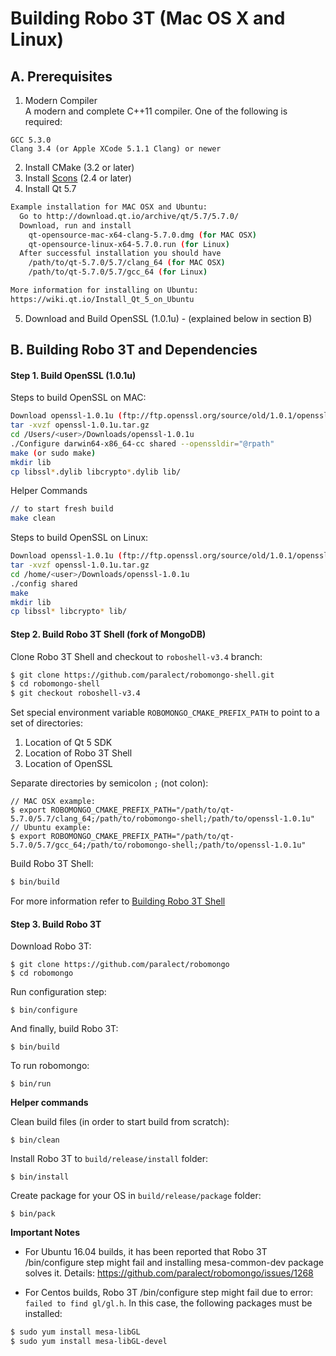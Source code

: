 Building Robo 3T (Mac OS X and Linux)  
==================

A. Prerequisites
-------------

1. Modern Compiler   
A modern and complete C++11 compiler. One of the following is required:  
```
GCC 5.3.0  
Clang 3.4 (or Apple XCode 5.1.1 Clang) or newer  
```

2. Install CMake (3.2 or later)
3. Install [Scons](http://scons.org/tag/releases.html) (2.4 or later)
4. Install Qt 5.7

  ```sh
Example installation for MAC OSX and Ubuntu:
    Go to http://download.qt.io/archive/qt/5.7/5.7.0/
    Download, run and install 
      qt-opensource-mac-x64-clang-5.7.0.dmg (for MAC OSX) 
      qt-opensource-linux-x64-5.7.0.run (for Linux)
    After successful installation you should have 
      /path/to/qt-5.7.0/5.7/clang_64 (for MAC OSX)
      /path/to/qt-5.7.0/5.7/gcc_64 (for Linux)

More information for installing on Ubuntu:
https://wiki.qt.io/Install_Qt_5_on_Ubuntu
```

5. Download and Build OpenSSL (1.0.1u) - (explained below in section B)

B. Building Robo 3T and Dependencies
-------------

#### Step 1. Build OpenSSL (1.0.1u)

Steps to build OpenSSL on MAC:

  ```sh
Download openssl-1.0.1u (ftp://ftp.openssl.org/source/old/1.0.1/openssl-1.0.1u.tar.gz)
tar -xvzf openssl-1.0.1u.tar.gz
cd /Users/<user>/Downloads/openssl-1.0.1u
./Configure darwin64-x86_64-cc shared --openssldir="@rpath"
make (or sudo make)
mkdir lib
cp libssl*.dylib libcrypto*.dylib lib/
```
Helper Commands
  ```sh
// to start fresh build
make clean
```


Steps to build OpenSSL on Linux:

  ```sh
Download openssl-1.0.1u (ftp://ftp.openssl.org/source/old/1.0.1/openssl-1.0.1u.tar.gz)
tar -xvzf openssl-1.0.1u.tar.gz
cd /home/<user>/Downloads/openssl-1.0.1u
./config shared
make
mkdir lib
cp libssl* libcrypto* lib/
```

#### Step 2. Build Robo 3T Shell (fork of MongoDB)

Clone Robo 3T Shell and checkout to `roboshell-v3.4` branch:

  ```sh
  $ git clone https://github.com/paralect/robomongo-shell.git
  $ cd robomongo-shell
  $ git checkout roboshell-v3.4
  ```

Set special environment variable `ROBOMONGO_CMAKE_PREFIX_PATH` to point to a set of 
directories:

1. Location of Qt 5 SDK  
2. Location of Robo 3T Shell  
3. Location of OpenSSL  

Separate directories by semicolon `;` (not colon):

    // MAC OSX example:
    $ export ROBOMONGO_CMAKE_PREFIX_PATH="/path/to/qt-5.7.0/5.7/clang_64;/path/to/robomongo-shell;/path/to/openssl-1.0.1u"
    // Ubuntu example:
    $ export ROBOMONGO_CMAKE_PREFIX_PATH="/path/to/qt-5.7.0/5.7/gcc_64;/path/to/robomongo-shell;/path/to/openssl-1.0.1u"


Build Robo 3T Shell:

  ```sh
  $ bin/build
  ```

For more information refer to [Building Robo 3T Shell](BuildRobo3TShell.md) 

#### Step 3. Build Robo 3T

Download Robo 3T: 

    $ git clone https://github.com/paralect/robomongo
    $ cd robomongo

Run configuration step:
    
    $ bin/configure 
    
And finally, build Robo 3T:
    
    $ bin/build 

To run robomongo:

    $ bin/run
    

**Helper commands**
    
Clean build files (in order to start build from scratch):

    $ bin/clean
    
Install Robo 3T to `build/release/install` folder:

    $ bin/install
    
Create package for your OS in `build/release/package` folder:

    $ bin/pack

**Important Notes**
- For Ubuntu 16.04 builds, it has been reported that Robo 3T /bin/configure step might fail and installing mesa-common-dev package solves it. Details: https://github.com/paralect/robomongo/issues/1268 

- For Centos builds, Robo 3T /bin/configure step might fail due to error: `failed to find gl/gl.h`. In this case, the following packages must be installed:

```sh
$ sudo yum install mesa-libGL
$ sudo yum install mesa-libGL-devel
  ```

